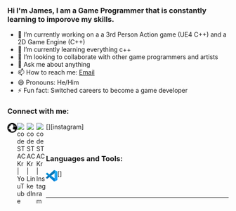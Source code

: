 ### Hi I'm James, I am a Game Programmer that is constantly learning to imporove my skills.



- 🔭 I’m currently working on a a 3rd Person Action game (UE4 C++) and a 2D Game Engine (C++)
- 🌱 I’m currently learning everything c++
- 👯 I’m looking to collaborate with other game programmers and artists
- 💬 Ask me about anything
- 📫 How to reach me: [Email](jamesdelpilar@outlook.com)
- 😄 Pronouns: He/Him
- ⚡ Fun fact: Switched careers to become a game developer

### Connect with me:

[<img align="left" alt="jamesdeelpilar.com" width="22px" src="https://raw.githubusercontent.com/iconic/open-iconic/master/svg/globe.svg" />][website]
[<img align="left" alt="codeSTACKr | YouTube" width="22px" src="https://cdn.jsdelivr.net/npm/simple-icons@v3/icons/youtube.svg" />][youtube]
[<img align="left" alt="codeSTACKr | LinkedIn" width="22px" src="https://cdn.jsdelivr.net/npm/simple-icons@v3/icons/linkedin.svg" />][linkedin]
[<img align="left" alt="codeSTACKr | Instagram" width="22px" src="https://cdn.jsdelivr.net/npm/simple-icons@v3/icons/instagram.svg" />][instagram]

<br />

### Languages and Tools:

[<img align="left" alt="Visual Studio Code" width="26px" src="https://raw.githubusercontent.com/github/explore/80688e429a7d4ef2fca1e82350fe8e3517d3494d/topics/visual-studio-code/visual-studio-code.png" />]

<br />

---

[website]: https://jamesdelpilar.com
[youtube]: https://www.youtube.com/channel/UCnn0OXUbr5ImEn_VKjjGNDA/videos
[linkedin]: https://www.linkedin.com/in/jamesdelpilar/

